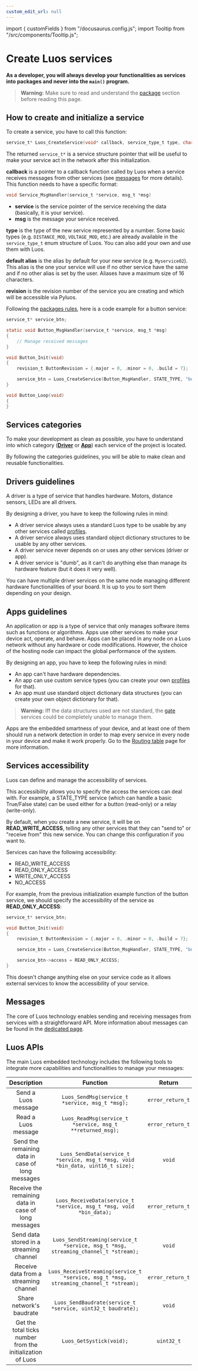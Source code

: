 ```yaml
---
custom_edit_url: null
---
```


import { customFields } from "/docusaurus.config.js";
import Tooltip from "/src/components/Tooltip.js";

# Create Luos services

**As a developer, you will always develop your functionalities as services into packages and never into the `main()` program.**

> **Warning:** Make sure to read and understand the [package](../package/package.md) section before reading this page.

## How to create and initialize a service

To create a service, you have to call this function:

```c
service_t* Luos_CreateService(void* callback, service_type_t type, char* default_alias, revision_t revision);
```

The returned `service_t*` is a service structure pointer that will be useful to make your service act in the network after this initialization.

**callback** is a pointer to a callback function called by Luos when a service receives messages from other services (see [messages](../message/message.md) for more details).
This function needs to have a specific format:

```c
void Service_MsgHandler(service_t *service, msg_t *msg)
```

- **service** is the service pointer of the service receiving the data (basically, it is your service).
- **msg** is the message your service received.

**type** is the type of the new service represented by a number. Some basic types (e.g. `DISTANCE_MOD`, `VOLTAGE_MOD`, etc.) are already available in the `service_type_t` enum structure of Luos. You can also add your own and use them with Luos.

**default alias** is the alias by default for your new service (e.g. `Myservice02`). This alias is the one your service will use if no other service have the same and if no other alias is set by the user. Aliases have a maximum size of 16 characters.

**revision** is the revision number of the service you are creating and which will be accessible via Pyluos.

Following the [packages rules](../package/package.md), here is a code example for a button service:

```c
service_t* service_btn;

static void Button_MsgHandler(service_t *service, msg_t *msg)
{
    // Manage received messages
}

void Button_Init(void)
{
    revision_t ButtonRevision = {.major = 0, .minor = 0, .build = 7};

    service_btn = Luos_CreateService(Button_MsgHandler, STATE_TYPE, "button", ButtonRevision);
}

void Button_Loop(void)
{
}
```

## Services categories

To make your development as clean as possible, you have to understand into which category ([**Driver**](#drivers-guidelines) or [**App**](#apps-guidelines)) each service of the project is located.

By following the categories guidelines, you will be able to make clean and reusable functionalities.

## Drivers guidelines

A driver is a type of service that handles hardware. Motors, distance sensors, LEDs are all drivers.

By designing a driver, you have to keep the following rules in mind:

- A driver service always uses a standard Luos type to be usable by any other services called [profiles](./profile.md).
- A driver service always uses standard <Tooltip def={customFields.od_def}>object dictionary</Tooltip> structures to be usable by any other services.
- A driver service never depends on or uses any other services (driver or app).
- A driver service is "dumb", as it can't do anything else than manage its hardware feature (but it does it very well).

You can have multiple driver services on the same <Tooltip def={customFields.node_def}>node</Tooltip> managing different hardware functionalities of your board. It is up to you to sort them depending on your design.

## Apps guidelines

An application or app is a type of service that only manages software items such as functions or algorithms. Apps use other services to make your device act, operate, and behave.
Apps can be placed in any <Tooltip def={customFields.node_def}>node</Tooltip> on a Luos network without any hardware or code modifications. However, the choice of the hosting node can impact the global performance of the system.

By designing an app, you have to keep the following rules in mind:

- An app can't have hardware dependencies.
- An app can use custom service types (you can create your own [profiles](./profile.md) for that).
- An app must use standard <Tooltip def={customFields.od_def}>object dictionary</Tooltip> data structures (you can create your own object dictionary for that).

> **Warning:** Iff the data structures used are not standard, the [gate](../../tools/gate.md) services could be completely unable to manage them.

Apps are the embedded smartness of your device, and at least one of them should run a network detection in order to map every service in every node in your device and make it work properly. Go to the [Routing table](/docs/luos-technology/services/routing-table) page for more information.

## Services accessibility

Luos can define and manage the accessibility of services.

This accessibility allows you to specify the access the services can deal with. For example, a STATE_TYPE service (which can handle a basic True/False state) can be used either for a button (read-only) or a relay (write-only).

By default, when you create a new service, it will be on **READ_WRITE_ACCESS**, telling any other services that they can "send to" or "receive from" this new service. You can change this configuration if you want to.

Services can have the following accessibility:

- READ_WRITE_ACCESS
- READ_ONLY_ACCESS
- WRITE_ONLY_ACCESS
- NO_ACCESS

For example, from the previous initialization example function of the button service, we should specify the accessibility of the service as **READ_ONLY_ACCESS**:

```c
service_t* service_btn;

void Button_Init(void)
{
    revision_t ButtonRevision = {.major = 0, .minor = 0, .build = 7};

    service_btn = Luos_CreateService(Button_MsgHandler, STATE_TYPE, "button", ButtonRevision);

    service_btn->access = READ_ONLY_ACCESS;
}
```

This doesn't change anything else on your service code as it allows external services to know the accessibility of your service.

## Messages

The core of Luos technology enables sending and receiving messages from services with a straightforward API. More information about messages can be found in the [dedicated page](../message/basic-message.md).

## Luos APIs

The main Luos embedded technology includes the following tools to integrate more capabilities and functionalities to manage your messages:

|                        Description                         |                                       Function                                        |      Return      |
| :--------------------------------------------------------: | :-----------------------------------------------------------------------------------: | :--------------: |
|                    Send a Luos message                     |                    `Luos_SendMsg(service_t *service, msg_t *msg);`                    | `error_return_t` |
|                    Read a Luos message                     |               `Luos_ReadMsg(service_t *service, msg_t **returned_msg);`               | `error_return_t` |
|      Send the remaining data in case of long messages      |    `Luos_SendData(service_t *service, msg_t *msg, void *bin_data, uint16_t size);`    |      `void`      |
|    Receive the remaining data in case of long messages     |          `Luos_ReceiveData(service_t *service, msg_t *msg, void *bin_data);`          | `error_return_t` |
|          Send data stored in a streaming channel           |  `Luos_SendStreaming(service_t *service, msg_t *msg, streaming_channel_t *stream);`   |      `void`      |
|           Receive data from a streaming channel            | `Luos_ReceiveStreaming(service_t *service, msg_t *msg, streaming_channel_t *stream);` | `error_return_t` |
|                  Share network's baudrate                  |              `Luos_SendBaudrate(service_t *service, uint32_t baudrate);`              |      `void`      |
| Get the total ticks number from the initialization of Luos |                               `Luos_GetSystick(void);`                                |    `uint32_t`    |
